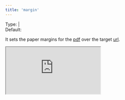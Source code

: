 ```yaml
---
title: 'margin'
--- 
```


Type: <TypeContainer><Type children='<string>'/> | <Type children='<object'/></TypeContainer><br/>
Default: <Type children="'0.35cm'"/>

It sets the paper margins for the [pdf](/docs/api/parameters/pdf) over the target [url](/docs/api/parameters/url).

<Iframe src="https://cdn.microlink.io/pdf/basecamp.pdf" />

<MultiCodeEditor languages={mqlCode('https://basecamp.com/shapeup/0.3-chapter-01', { pdf: true, margin: '4mm' })} />

All possible units are:

- <Type children="'px'"/> for pixel.
- <Type children="'in'"/> for inches.
- <Type children="'cm'"/> for centimeters.
- <Type children="'mm'"/> for millimeters.

You can pass an <Type children='<object>'/> specifing each corner side of the paper:

```js
{
  margin: {
    top: '4mm',
    bottom: '4mm',
    left: '4mm',
    right: '4mm'
  }
}
```

Or, in case you pass an <Type children='<string>'/>, it will be used for all the sides:

```js
{
  margin: '4mm'
}
```
